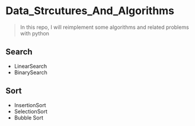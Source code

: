 # Data_Strcutures_And_Algorithms
> In this repo, I will reimplement some algorithms and related problems with python
## Search
- LinearSearch
- BinarySearch
## Sort
- InsertionSort
- SelectionSort
- Bubble Sort
